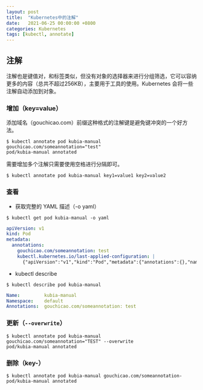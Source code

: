 ```yaml
---
layout: post
title:  "Kubernetes中的注解"
date:   2021-06-25 00:00:00 +0800
categories: Kubernetes
tags: [kubectl, annotate]
---
```


## 注解
注解也是键值对，和标签类似，但没有对象的选择器来进行分组筛选，它可以容纳更多的内容（总共不超过256KB），主要用于工具的使用。Kubernetes 会将一些注解自动添加到对象。

### 增加（key=value）
添加域名（gouchicao.com）前缀这种格式的注解键是避免键冲突的一个好方法。
```shell
$ kubectl annotate pod kubia-manual gouchicao.com/someannotation="test"
pod/kubia-manual annotated
```
需要增加多个注解只需要使用空格进行分隔即可。
```shell
$ kubectl annotate pod kubia-manual key1=value1 key2=value2
```

### 查看
* 获取完整的 YAML 描述（-o yaml）
```shell
$ kubectl get pod kubia-manual -o yaml
```
```yaml
apiVersion: v1
kind: Pod
metadata:
  annotations:
    gouchicao.com/someannotation: test
    kubectl.kubernetes.io/last-applied-configuration: |
      {"apiVersion":"v1","kind":"Pod","metadata":{"annotations":{},"name":"kubia-manual","namespace":"default"},"spec":{"containers":[{"image":"wangjunjian/kubia","name":"kubia","ports":[{"containerPort":8080,"protocol":"TCP"}]}]}}
```

* kubectl describe
```shell
$ kubectl describe pod kubia-manual
```
```yaml
Name:         kubia-manual
Namespace:    default
Annotations:  gouchicao.com/someannotation: test
```

### 更新（```--overwrite```）
```shell
$ kubectl annotate pod kubia-manual gouchicao.com/someannotation="TEST" --overwrite 
pod/kubia-manual annotated
```

### 删除（key-）
```shell
$ kubectl annotate pod kubia-manual gouchicao.com/someannotation-
pod/kubia-manual annotated
```
